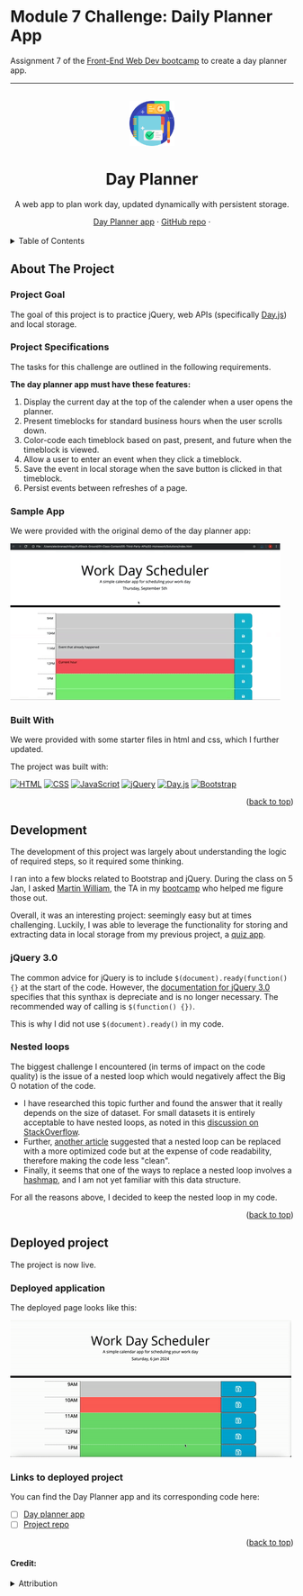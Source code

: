 # Module 7 Challenge: Daily Planner App
Assignment 7 of the [Front-End Web Dev bootcamp][bootcamp-url] to create a day planner app.


****
<a name="readme-top"></a>

<!-- PROJECT LOGO -->
<br />
<div align="center">
<!-- Webpage icon -->
<a href="https://icollier77.github.io/day-scheduler-app/" target="_blank">
    <img src="./images/planner.png" alt="Logo" width="80" height="80">
  </a>

<h1 align="center">Day Planner</h1>

  <p align="center">A web app to plan work day, updated dynamically with persistent storage.</p>
    <!-- links to deployment -->
    <a href="https://icollier77.github.io/day-scheduler-app/" target="_blank">Day Planner app</a>
    ·
    <a href="https://github.com/icollier77/day-scheduler-app" target="_blank">GitHub repo</a>
    ·
  <br>
  <br>
</div>



<!-- TABLE OF CONTENTS -->
<details>
  <summary>Table of Contents</summary>
  <ol>
    <li>
      <a href="#about-the-project">About The Project</a>
      <ul>
        <li><a href="#project-goal">Project Goal</a></li>
        <li><a href="#project-specifications">Project Specifications</a></li>
        <li><a href="#sample-app">Sample App</a></li>
        <li><a href="#built-with">Built With</a></li>
      </ul>
    </li>
    <li><a href="#development">Development</a></li>
      <ul>
        <li><a href="#jquery-30">jQuery 3.0</a></li>
        <li><a href="#nested-loops">Nested loops</a></li>
      </ul>
    <li><a href="#deployed-project">Deployed Project</a></li>
      <ul>
        <li><a href="#deployed-application">Deployed Application</a></li>
        <li><a href="#links-to-deployed-project">Links to Deployed Project</a></li>
      </ul>
  </ol>
</details>

<!-- ABOUT THE PROJECT -->
## About The Project

### Project Goal
The goal of this project is to practice jQuery, web APIs (specifically [Day.js][dayjs-url]) and local storage.

### Project Specifications

<p>The tasks for this challenge are outlined in the following requirements.</p>

<p><b>The day planner app must have these features:</b></p>
<ol>
  <li>Display the current day at the top of the calender when a user opens the planner.</li>
  <li>Present timeblocks for standard business hours when the user scrolls down.</li>
  <li>Color-code each timeblock based on past, present, and future when the timeblock is viewed.</li>
  <li>Allow a user to enter an event when they click a timeblock.</li>
  <li>Save the event in local storage when the save button is clicked in that timeblock.</li>
  <li>Persist events between refreshes of a page.</li>
  
</ol>

### Sample App

<p>We were provided with the original demo of the day planner app:

![inital screenshot][initial-img]
</p>

### Built With

We were provided with some starter files in html and css, which I further updated.

The project was built with:

[![HTML][html-badge]][html-url] 
[![CSS][css-badge]][css-url] 
[![JavaScript][js-badge]][js-url] 
[![jQuery][jquery-badge]][jquery-url]
[![Day.js][dayjs-badge]][dayjs-url]
[![Bootstrap][boostrap-badge]][bootstrap-url]


<p align="right">(<a href="#readme-top">back to top</a>)</p>

<!-- The build process -->
## Development

The development of this project was largely about understanding the logic of required steps, so it required some thinking.

I ran into a few blocks related to Bootstrap and jQuery. During the class on 5 Jan, I asked [Martin William][martin-url], the TA in my [bootcamp][bootcamp-url] who helped me figure those out.

Overall, it was an interesting project: seemingly easy but at times challenging. Luckily, I was able to leverage the functionality for storing and extracting data in local storage from my previous project, a [quiz app][quiz-app-url].

### jQuery 3.0

The common advice for jQuery is to include `$(document).ready(function(){}` at the start of the code. However, the [documentation for jQuery 3.0][jquery-ready-url] specifies that this synthax is depreciate and is no longer necessary. The recommended way of calling is `$(function() {})`.

This is why I did not use `$(document).ready()` in my code.

### Nested loops

The biggest challenge I encountered (in terms of impact on the code quality) is the issue of a nested loop which would negatively affect the Big O notation of the code.

* I have researched this topic further and found the answer that it really depends on the size of dataset. For small datasets it is entirely acceptable to have nested loops, as noted in this [discussion on StackOverflow][stackoverflow-url].
* Further, [another article][medium-url] suggested that a nested loop can be replaced with a more optimized code but at the expense of code readability, therefore making the code less "clean".
* Finally, it seems that one of the ways to replace a nested loop involves a [hashmap][hashmap-url], and I am not yet familiar with this data structure.

For all the reasons above, I decided to keep the nested loop in my code.

<p align="right">(<a href="#readme-top">back to top</a>)</p>

<!-- Deployed project -->
## Deployed project

The project is now live.

### Deployed application

The deployed page looks like this:

![Deployed page][deployed-gif]

### Links to deployed project

You can find the Day Planner app and its corresponding code here:

- [ ] [Day planner app][deployed-url]
- [ ] [Project repo][repo-url]

<p align="right">(<a href="#readme-top">back to top</a>)</p>

#### Credit:
<details>
    <summary>Attribution</summary>

- <a href="https://www.flaticon.com/free-icons/journal" title="journal icons" target="_blank">Journal icons created by Freepik - Flaticon</a>

<!-- MARKDOWN LINKS & IMAGES -->
[deployed-gif]: ./images/deployed-page.gif

[deployed-url]: https://icollier77.github.io/day-scheduler-app/

[repo-url]: https://github.com/icollier77/day-scheduler-app

[initial-img]: ./images/05-third-party-apis-homework-demo.gif

[html-badge]: https://img.shields.io/badge/HTML-e34c26?style=for-the-badge&logo=html5&logoColor=white
[css-badge]: https://img.shields.io/badge/CSS-FF8A27?style=for-the-badge&logo=CSS3
[js-badge]: https://img.shields.io/badge/JavaScript-F0DB4F?style=for-the-badge&logo=Javascript&logoColor=323330
[dayjs-badge]: https://img.shields.io/badge/Day.js-ff8849?style=for-the-badge&logo=dayjs&logoColor=white
[jquery-badge]: https://img.shields.io/badge/jQuery-0769ad?style=for-the-badge&logo=jQuery&logoColor=white
[boostrap-badge]: https://img.shields.io/badge/Bootstrap-563D7C?style=for-the-badge&logo=bootstrap&logoColor=white

[html-url]: https://www.w3schools.com/html/
[css-url]: https://www.w3schools.com/css/default.asp
[js-url]: https://www.w3schools.com/js/default.asp
[dayjs-url]: https://day.js.org/
[jquery-url]: https://jquery.com/
[bootstrap-url]: https://getbootstrap.com/

[bootcamp-url]: https://www.edx.org/boot-camps/coding/skills-bootcamp-in-front-end-web-development

[martin-url]: https://github.com/MartinSWDev

[quiz-app-url]: https://github.com/icollier77/life-in-uk-quiz

[jquery-ready-url]: https://api.jquery.com/ready/

[stackoverflow-url]: https://stackoverflow.com/questions/48411581/how-to-avoid-for-loop-inside-for-loop-in-javascript

[medium-url]: https://medium.com/geekculture/javascript-101-optimizing-your-loops-e63e49fe9a59

[hashmap-url]: https://stackoverflow.com/questions/48589552/whats-the-best-way-to-optimize-these-nested-for-loops-used-to-create-a-hashmap